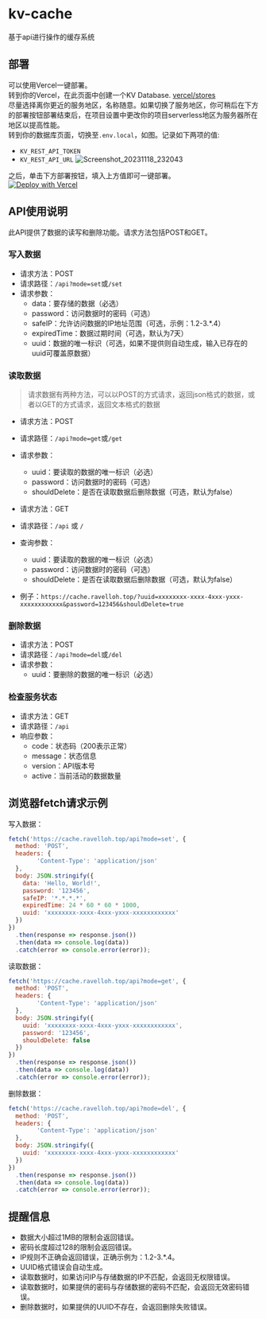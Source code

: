 # kv-cache
基于api进行操作的缓存系统

## 部署  

可以使用Vercel一键部署。  
转到你的Vercel，在此页面中创建一个KV Database. [vercel/stores](https://vercel.com/dashboard/stores)  
尽量选择离你更近的服务地区，名称随意。如果切换了服务地区，你可稍后在下方的部署按钮部署结束后，在项目设置中更改你的项目serverless地区为服务器所在地区以提高性能。  
转到你的数据库页面，切换至`.env.local`，如图。记录如下两项的值:  
- `KV_REST_API_TOKEN`
- `KV_REST_API_URL`
![Screenshot_20231118_232043](https://github.com/RavelloH/kv-cache/assets/68409330/31f676d0-d5be-4897-a696-bebdebf2b815)

之后，单击下方部署按钮，填入上方值即可一键部署。  
[![Deploy with Vercel](https://vercel.com/button)](https://vercel.com/new/clone?repository-url=https%3A%2F%2Fgithub.com%2FRavelloH%2Fkv-cache&env=KV_REST_API_TOKEN,KV_REST_API_URL&demo-title=kv-cache&demo-url=https%3A%2F%2Fcache.ravelloh.top)

## API使用说明

此API提供了数据的读写和删除功能。请求方法包括POST和GET。

### 写入数据

- 请求方法：POST
- 请求路径：`/api?mode=set`或`/set`
- 请求参数：
  - data：要存储的数据（必选）
  - password：访问数据时的密码（可选）
  - safeIP：允许访问数据的IP地址范围（可选，示例：1.2-3.*.4）
  - expiredTime：数据过期时间（可选，默认为7天）
  - uuid：数据的唯一标识（可选，如果不提供则自动生成，输入已存在的uuid可覆盖原数据）

### 读取数据

> 请求数据有两种方法，可以以POST的方式请求，返回json格式的数据，或者以GET的方式请求，返回文本格式的数据

- 请求方法：POST
- 请求路径：`/api?mode=get`或`/get`
- 请求参数：
  - uuid：要读取的数据的唯一标识（必选）
  - password：访问数据时的密码（可选）
  - shouldDelete：是否在读取数据后删除数据（可选，默认为false）

- 请求方法：GET
- 请求路径：`/api` 或  `/`
- 查询参数：
  - uuid：要读取的数据的唯一标识（必选）
  - password：访问数据时的密码（可选）
  - shouldDelete：是否在读取数据后删除数据（可选，默认为false）
- 例子：`https://cache.ravelloh.top/?uuid=xxxxxxxx-xxxx-4xxx-yxxx-xxxxxxxxxxxx&password=123456&shouldDelete=true`

### 删除数据

- 请求方法：POST
- 请求路径：`/api?mode=del`或`/del`
- 请求参数：
  - uuid：要删除的数据的唯一标识（必选）

### 检查服务状态

- 请求方法：GET
- 请求路径：`/api`
- 响应参数：
  - code：状态码（200表示正常）
  - message：状态信息
  - version：API版本号
  - active：当前活动的数据数量

## 浏览器fetch请求示例

写入数据：

```javascript
fetch('https://cache.ravelloh.top/api?mode=set', {
  method: 'POST',
  headers: {
        'Content-Type': 'application/json'
  },
  body: JSON.stringify({
    data: 'Hello, World!',
    password: '123456',
    safeIP: '*.*.*.*',
    expiredTime: 24 * 60 * 60 * 1000,
    uuid: 'xxxxxxxx-xxxx-4xxx-yxxx-xxxxxxxxxxxx'
  })
})
  .then(response => response.json())
  .then(data => console.log(data))
  .catch(error => console.error(error));
```

读取数据：

```javascript
fetch('https://cache.ravelloh.top/api?mode=get', {
  method: 'POST',
  headers: {
        'Content-Type': 'application/json'
  },
  body: JSON.stringify({
    uuid: 'xxxxxxxx-xxxx-4xxx-yxxx-xxxxxxxxxxxx',
    password: '123456',
    shouldDelete: false
  })
})
  .then(response => response.json())
  .then(data => console.log(data))
  .catch(error => console.error(error));
```

删除数据：

```javascript
fetch('https://cache.ravelloh.top/api?mode=del', {
  method: 'POST',
  headers: {
        'Content-Type': 'application/json'
  },
  body: JSON.stringify({
    uuid: 'xxxxxxxx-xxxx-4xxx-yxxx-xxxxxxxxxxxx'
  })
})
  .then(response => response.json())
  .then(data => console.log(data))
  .catch(error => console.error(error));
```

## 提醒信息

- 数据大小超过1MB的限制会返回错误。
- 密码长度超过128的限制会返回错误。
- IP规则不正确会返回错误，正确示例为：1.2-3.*.4。
- UUID格式错误会自动生成。
- 读取数据时，如果访问IP与存储数据的IP不匹配，会返回无权限错误。
- 读取数据时，如果提供的密码与存储数据的密码不匹配，会返回无效密码错误。
- 删除数据时，如果提供的UUID不存在，会返回删除失败错误。
